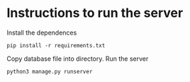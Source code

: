 # Instructions to run the server
Install the dependences
```
pip install -r requirements.txt
```
Copy database file into directory.
Run the server

```
python3 manage.py runserver
```

